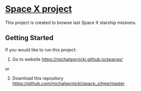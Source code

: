 # [Space X project](https://michalgornicki.github.io/spacex/)

This project is created to browse last Space X starship missions.

## Getting Started
If you would like to run this project:

1. Go to website https://michalgornicki.github.io/spacex/

or

2. Download this repository https://github.com/michalgornicki/space_x/tree/master
